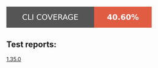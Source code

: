 <a href="cli_coverage.json"><img src="cli_coverage_badge.svg"></a><br/>
<h2>Test reports:</h2><p>
<a href="reports/1.35.0">1.35.0</a><br/>
